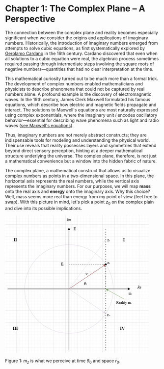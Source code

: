 # Chapter 1: The Complex Plane – A Perspective

The connection between the complex plane and reality becomes especially significant when we consider the origins and applications of imaginary numbers. Historically, the introduction of imaginary numbers emerged from attempts to solve cubic equations, as first systematically explored by [Gerolamo Cardano](https://en.wikipedia.org/wiki/Gerolamo_Cardano) in the 16th century. Cardano discovered that even when all solutions to a cubic equation were real, the algebraic process sometimes required passing through intermediate steps involving the square roots of negative numbers—quantities that had no clear interpretation at the time.

This mathematical curiosity turned out to be much more than a formal trick. The development of complex numbers enabled mathematicians and physicists to describe phenomena that could not be captured by real numbers alone. A profound example is the discovery of electromagnetic waves. In the 19th century, James Clerk Maxwell formulated his famous equations, which describe how electric and magnetic fields propagate and interact. The solutions to Maxwell's equations are most naturally expressed using complex exponentials, where the imaginary unit $i$ encodes oscillatory behavior—essential for describing wave phenomena such as light and radio waves ([see Maxwell's equations](https://en.wikipedia.org/wiki/Maxwell%27s_equations)).

Thus, imaginary numbers are not merely abstract constructs; they are indispensable tools for modeling and understanding the physical world. Their use reveals that reality possesses layers and symmetries that extend beyond direct sensory perception, hinting at a deeper mathematical structure underlying the universe. The complex plane, therefore, is not just a mathematical convenience but a window into the hidden fabric of nature.

The complex plane, a mathematical construct that allows us to visualize complex numbers as points in a two-dimensional space. In this plane, the horizontal axis represents the real numbers, while the vertical axis represents the imaginary numbers. For our purposes, we will map **mass** onto the real axis and **energy** onto the imaginary axis. Why this choice? Well, mass seems more real than energy from my point of view (feel free to swap). With this picture in mind, let's pick a point $z_0$ on the complex plain and dive into its possible implications.

![Complex Plane Illustration](./media/EMTS.jpg)

Figure 1: $m_z$ is what we perceive at time $\theta_0$ and space $r_0$. 